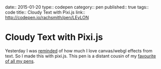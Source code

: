 date:: 2015-01-20
type:: codepen
category:: pen
published:: true
tags:: code
title:: Cloudy Text with Pixi.js
link:: http://codepen.io/rachsmith/pen/LEyLON

# Cloudy Text with Pixi.js

Yesterday I was <a href="http://codepen.io/natewiley/pen/jEmWYP">reminded</a> of how much I love canvas/webgl effects from text. So I made this with pixi.js. This pen is a distant cousin of my <a href="http://codepen.io/rachsmith/pen/fBoiD">favourite of all my pens</a>.